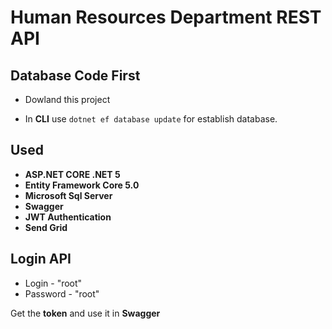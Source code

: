 
# Human Resources Department REST API

## Database Code First

- Dowland this project

- In **CLI** use `dotnet ef database update` for establish database.

## Used 

- **ASP.NET CORE .NET 5**
- **Entity Framework Core 5.0**
- **Microsoft Sql Server**
- **Swagger**
- **JWT Authentication**
- **Send Grid**

## Login API

- Login - "root"
- Password - "root"

Get the **token** and use it in **Swagger**




